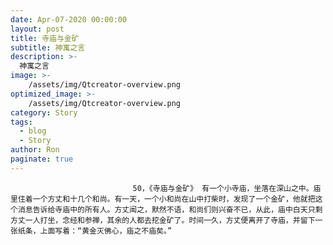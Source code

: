 ```yaml
---
date: Apr-07-2020 00:00:00
layout: post
title: 寺庙与金矿
subtitle: 神寓之言
description: >-
  神寓之言
image: >-
    /assets/img/Qtcreator-overview.png
optimized_image: >-
    /assets/img/Qtcreator-overview.png
category: Story
tags:
  - blog
  - Story
author: Ron
paginate: true
---
```


							　　50，《寺庙与金矿》 有一个小寺庙，坐落在深山之中。庙里住着一个方丈和十几个和尚。有一天，一个小和尚在山中打柴时，发现了一个金矿，他就把这个消息告诉给寺庙中的所有人。方丈闻之，默然不语，和尚们则兴奋不已，从此，庙中白天只剩方丈一人打坐，念经和参禅，其余的人都去挖金矿了。时间一久，方丈便离开了寺庙，并留下一张纸条，上面写着：“黄金灭佛心，庙之不庙矣。”
							
							
						